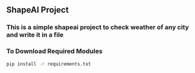 ##  ShapeAI Project 

### This is a simple shapeai project to check weather of any city and write it in a file

### To Download Required Modules


```bash
pip install -r requirements.txt
```
